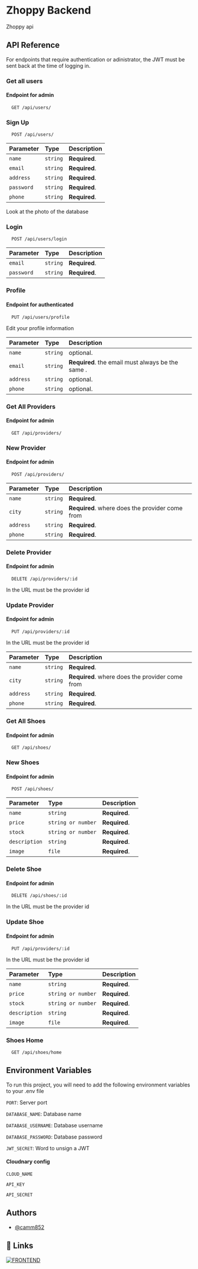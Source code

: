 
# Zhoppy Backend    

Zhoppy api

## API Reference


For endpoints that require authentication or adinistrator, the JWT must be sent back at the time of logging in.

### Get all users

#### Endpoint for admin

```http
  GET /api/users/
```


### Sign Up

```http
  POST /api/users/
```

| Parameter | Type     | Description                       |
| :-------- | :------- | :-------------------------------- |
| `name`    | `string`   | **Required**.  |
| `email`    | `string`   | **Required**.  |
| `address`    | `string`   | **Required**.  |
| `password`    | `string`   | **Required**. |
| `phone`    | `string`   | **Required**. |

Look at the photo of the database

### Login
```http
  POST /api/users/login
```

| Parameter | Type     | Description                       |
| :-------- | :------- | :-------------------------------- |
| `email`    | `string`   | **Required**.  |
| `password`    | `string`   | **Required**.  |


### Profile

#### Endpoint for authenticated

```http
  PUT /api/users/profile
```

Edit your profile information

| Parameter | Type     | Description                       |
| :-------- | :------- | :-------------------------------- |
| `name`    | `string`   | optional.  |
| `email`    | `string`   | **Required**. the email must always be the same .  |
| `address`    | `string`   | optional.  |
| `phone`    | `string`   | optional. |



### Get All Providers

#### Endpoint for admin

```http
  GET /api/providers/
```

### New Provider

#### Endpoint for admin

```http
  POST /api/providers/
```
| Parameter | Type     | Description                       |
| :-------- | :------- | :-------------------------------- |
| `name`    | `string`   | **Required**. |
| `city`    | `string`   | **Required**. where does the provider come from |
| `address`    | `string`   | **Required**. |
| `phone`    | `string`   | **Required**. |


### Delete Provider

#### Endpoint for admin

```http
  DELETE /api/providers/:id
```

In the URL must be the provider id

### Update Provider

#### Endpoint for admin

```http
  PUT /api/providers/:id
```

In the URL must be the provider id


| Parameter | Type     | Description                       |
| :-------- | :------- | :-------------------------------- |
| `name`    | `string`   | **Required**. |
| `city`    | `string`   | **Required**. where does the provider come from |
| `address`    | `string`   | **Required**. |
| `phone`    | `string`   | **Required**. |


### Get All Shoes

#### Endpoint for admin

```http
  GET /api/shoes/
```

### New Shoes

#### Endpoint for admin

```http
  POST /api/shoes/
```
| Parameter | Type     | Description                       |
| :-------- | :------- | :-------------------------------- |
| `name`    | `string`   | **Required**. |
| `price`    | `string or number`   | **Required**.|
| `stock`    | `string or number`   | **Required**. |
| `description`    | `string`   | **Required**. |
| `image`    | `file`   | **Required**. |



### Delete Shoe

#### Endpoint for admin

```http
  DELETE /api/shoes/:id
```

In the URL must be the provider id

### Update Shoe

#### Endpoint for admin

```http
  PUT /api/providers/:id
```

In the URL must be the provider id

| Parameter | Type     | Description                       |
| :-------- | :------- | :-------------------------------- |
| `name`    | `string`   | **Required**. |
| `price`    | `string or number`   | **Required**.|
| `stock`    | `string or number`   | **Required**. |
| `description`    | `string`   | **Required**. |
| `image`    | `file`   | **Required**. |



### Shoes Home

```http
  GET /api/shoes/home
```
## Environment Variables

To run this project, you will need to add the following environment variables to your .env file

`PORT`: Server port

`DATABASE_NAME`: Database name

`DATABASE_USERNAME`: Database username

`DATABASE_PASSWORD`: Database password

`JWT_SECRET`: Word to unsign a JWT 

#### Cloudnary config

`CLOUD_NAME`

`API_KEY`

`API_SECRET`


## Authors

- [@camm852](https://github.com/camm852)


## 🔗 Links

[![FRONTEND](https://img.shields.io/badge/Frontend-Github-000?style=for-the-badge&logo=ko-fi&logoColor=white)](https://github.com/camm852/Zhoppy-Front)